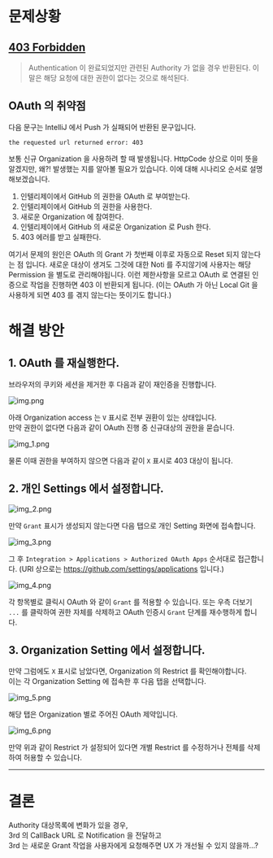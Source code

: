 # 문제상황

## [403 Forbidden](https://developer.mozilla.org/ko/docs/Web/HTTP/Status/403)
> Authentication 이 완료되었지만 관련된 Authority 가 없을 경우 반환된다.
> 이 말은 해당 요청에 대한 권한이 없다는 것으로 해석된다.

## OAuth 의 취약점

다음 문구는 IntelliJ 에서 Push 가 실패되어 반환된 문구입니다.

```
the requested url returned error: 403
```

보통 신규 Organization 을 사용하려 할 때 발생됩니다.
HttpCode 상으로 이미 뜻을 알겠지만, 왜?! 발생했는 지를 알아볼 필요가 있습니다.
이에 대해 시나리오 순서로 설명해보겠습니다.

1. 인텔리제이에서 GitHub 의 권한을 OAuth 로 부여받는다.
2. 인텔리제이에서 GitHub 의 권한을 사용한다.
3. 새로운 Organization 에 참여한다.
4. 인텔리제이에서 GitHub 의 새로운 Organization 로 Push 한다.
5. 403 에러를 받고 실패한다.

여기서 문제의 원인은 OAuth 의 Grant 가 첫번째 이후로 자동으로 Reset 되지 않는다는 점 입니다.
새로운 대상이 생겨도 그것에 대한 Noti 를 주지않기에 사용자는 해당 Permission 을 별도로 관리해야됩니다.
이런 제한사항을 모르고 OAuth 로 연결된 인증으로 작업을 진행하면 403 이 반환되게 됩니다.
(이는 OAuth 가 아닌 Local Git 을 사용하게 되면 403 를 겪지 않는다는 뜻이기도 합니다.)

# 해결 방안

## 1. OAuth 를 재실행한다.

브라우저의 쿠키와 세션을 제거한 후 다음과 같이 재인증을 진행합니다.

![img.png](img.png)

아래 Organization access 는 `V` 표시로 전부 권환이 있는 상태입니다.  
만약 권한이 없다면 다음과 같이 OAuth 진행 중 신규대상의 권한을 묻습니다.

![img_1.png](img_1.png)

물론 이때 권한을 부여하지 않으면 다음과 같이 `X` 표시로 403 대상이 됩니다.

## 2. 개인 Settings 에서 설정합니다.

![img_2.png](img_2.png)

만약 `Grant` 표시가 생성되지 않는다면 다음 탭으로 개인 Setting 화면에 접속합니다.

![img_3.png](img_3.png)

그 후 `Integration > Applications > Authorized OAuth Apps` 순서대로 접근합니다.
(URI 상으로는 https://github.com/settings/applications 입니다.)

![img_4.png](img_4.png)

각 항목별로 클릭시 OAuth 와 같이 `Grant` 를 적용할 수 있습니다.
또는 우측 더보기 `...` 를 클락하여 권한 자체를 삭제하고 OAuth 인증시 `Grant` 단계를 재수행하게 합니다.

## 3. Organization Setting 에서 설정합니다.

만약 그럼에도 `X` 표시로 남았다면, Organization 의 Restrict 를 확인해야합니다.  
이는 각 Organization Setting 에 접속한 후 다음 탭을 선택합니다.

![img_5.png](img_5.png)

해당 탭은 Organization 별로 주어진 OAuth 제약입니다.

![img_6.png](img_6.png)

만약 위과 같이 Restrict 가 설정되어 있다면 개별 Restrict 를 수정하거나 전체를 삭제하여 허용할 수 있습니다.

---

# 결론

Authority 대상목록에 변화가 있을 경우,  
3rd 의 CallBack URL 로 Notification 을 전달하고  
3rd 는 새로운 Grant 작업을 사용자에게 요청해주면 UX 가 개선될 수 있지 않을까...?